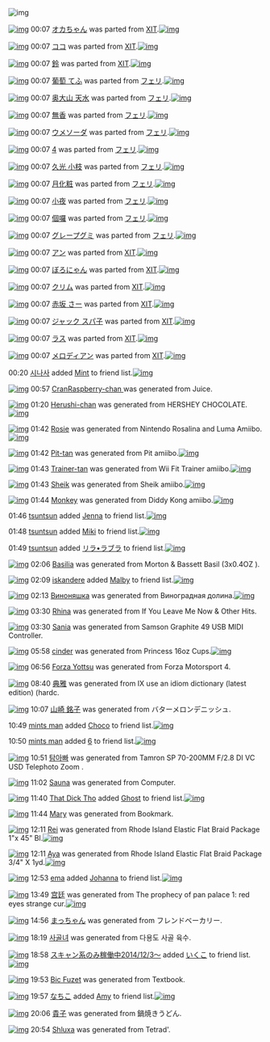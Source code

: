 ![img](http://gdrive-cdn.herokuapp.com/537b65a5bc09f0000721dda7/512px-barcode.png)

[![img](http://www.deviantsart.com/3r60c0a.png)](http://www.barcodekanojo.com/kanojo/1569422/%E3%82%AA%E3%82%AB%E3%81%A1%E3%82%83%E3%82%93) 00:07 [オカちゃん](http://www.barcodekanojo.com/kanojo/1569422/%E3%82%AA%E3%82%AB%E3%81%A1%E3%82%83%E3%82%93) was parted from [XIT](http://www.barcodekanojo.com/kanojo/1569422/%E3%82%AA%E3%82%AB%E3%81%A1%E3%82%83%E3%82%93).[![img](http://www.deviantsart.com/815jg6.jpeg)](http://www.barcodekanojo.com/user/209348/XIT) 

[![img](http://www.deviantsart.com/2p0jol4.png)](http://www.barcodekanojo.com/kanojo/2196094/%E3%82%B3%E3%82%B3) 00:07 [ココ](http://www.barcodekanojo.com/kanojo/2196094/%E3%82%B3%E3%82%B3) was parted from [XIT](http://www.barcodekanojo.com/kanojo/2196094/%E3%82%B3%E3%82%B3).[![img](http://www.deviantsart.com/815jg6.jpeg)](http://www.barcodekanojo.com/user/209348/XIT) 

[![img](http://www.deviantsart.com/1j16m89.png)](http://www.barcodekanojo.com/kanojo/2460915/%E9%88%B4) 00:07 [鈴](http://www.barcodekanojo.com/kanojo/2460915/%E9%88%B4) was parted from [XIT](http://www.barcodekanojo.com/kanojo/2460915/%E9%88%B4).[![img](http://www.deviantsart.com/815jg6.jpeg)](http://www.barcodekanojo.com/user/209348/XIT) 

[![img](http://www.deviantsart.com/3he2v14.png)](http://www.barcodekanojo.com/kanojo/2343321/%E8%91%A1%E8%90%84%20%E3%81%A6%E3%81%B5) 00:07 [葡萄 てふ](http://www.barcodekanojo.com/kanojo/2343321/%E8%91%A1%E8%90%84%20%E3%81%A6%E3%81%B5) was parted from [フェリ](http://www.barcodekanojo.com/kanojo/2343321/%E8%91%A1%E8%90%84%20%E3%81%A6%E3%81%B5).[![img](http://www.deviantsart.com/2ekpk5a.jpeg)](http://www.barcodekanojo.com/user/12204/%E3%83%95%E3%82%A7%E3%83%AA) 

[![img](http://www.deviantsart.com/2a8437g.png)](http://www.barcodekanojo.com/kanojo/2385844/%E5%A5%A5%E5%A4%A7%E5%B1%B1%20%E5%A4%A9%E6%B0%B4) 00:07 [奥大山 天水](http://www.barcodekanojo.com/kanojo/2385844/%E5%A5%A5%E5%A4%A7%E5%B1%B1%20%E5%A4%A9%E6%B0%B4) was parted from [フェリ](http://www.barcodekanojo.com/kanojo/2385844/%E5%A5%A5%E5%A4%A7%E5%B1%B1%20%E5%A4%A9%E6%B0%B4).[![img](http://www.deviantsart.com/2ekpk5a.jpeg)](http://www.barcodekanojo.com/user/12204/%E3%83%95%E3%82%A7%E3%83%AA) 

[![img](http://www.deviantsart.com/2d999s6.png)](http://www.barcodekanojo.com/kanojo/8685/%E7%84%A1%E9%A6%99) 00:07 [無香](http://www.barcodekanojo.com/kanojo/8685/%E7%84%A1%E9%A6%99) was parted from [フェリ](http://www.barcodekanojo.com/kanojo/8685/%E7%84%A1%E9%A6%99).[![img](http://www.deviantsart.com/2ekpk5a.jpeg)](http://www.barcodekanojo.com/user/12204/%E3%83%95%E3%82%A7%E3%83%AA) 

[![img](http://www.deviantsart.com/rk7puj.png)](http://www.barcodekanojo.com/kanojo/2355906/%E3%82%A6%E3%83%A1%E3%82%BD%E3%83%BC%E3%83%80) 00:07 [ウメソーダ](http://www.barcodekanojo.com/kanojo/2355906/%E3%82%A6%E3%83%A1%E3%82%BD%E3%83%BC%E3%83%80) was parted from [フェリ](http://www.barcodekanojo.com/kanojo/2355906/%E3%82%A6%E3%83%A1%E3%82%BD%E3%83%BC%E3%83%80).[![img](http://www.deviantsart.com/2ekpk5a.jpeg)](http://www.barcodekanojo.com/user/12204/%E3%83%95%E3%82%A7%E3%83%AA) 

[![img](http://www.deviantsart.com/2vq6bc3.png)](http://www.barcodekanojo.com/kanojo/86115/4) 00:07 [4](http://www.barcodekanojo.com/kanojo/86115/4) was parted from [フェリ](http://www.barcodekanojo.com/kanojo/86115/4).[![img](http://www.deviantsart.com/2ekpk5a.jpeg)](http://www.barcodekanojo.com/user/12204/%E3%83%95%E3%82%A7%E3%83%AA) 

[![img](http://www.deviantsart.com/rq3kvk.png)](http://www.barcodekanojo.com/kanojo/2824102/%E4%B9%85%E5%85%89%20%E5%B0%8F%E6%9E%9D) 00:07 [久光 小枝](http://www.barcodekanojo.com/kanojo/2824102/%E4%B9%85%E5%85%89%20%E5%B0%8F%E6%9E%9D) was parted from [フェリ](http://www.barcodekanojo.com/kanojo/2824102/%E4%B9%85%E5%85%89%20%E5%B0%8F%E6%9E%9D).[![img](http://www.deviantsart.com/2ekpk5a.jpeg)](http://www.barcodekanojo.com/user/12204/%E3%83%95%E3%82%A7%E3%83%AA) 

[![img](http://www.deviantsart.com/3m8d364.png)](http://www.barcodekanojo.com/kanojo/2561872/%E6%9C%88%E5%8C%96%E7%B2%A7) 00:07 [月化粧](http://www.barcodekanojo.com/kanojo/2561872/%E6%9C%88%E5%8C%96%E7%B2%A7) was parted from [フェリ](http://www.barcodekanojo.com/kanojo/2561872/%E6%9C%88%E5%8C%96%E7%B2%A7).[![img](http://www.deviantsart.com/2ekpk5a.jpeg)](http://www.barcodekanojo.com/user/12204/%E3%83%95%E3%82%A7%E3%83%AA) 

[![img](http://www.deviantsart.com/44ho6u.png)](http://www.barcodekanojo.com/kanojo/207621/%E5%B0%8F%E5%A4%9C) 00:07 [小夜](http://www.barcodekanojo.com/kanojo/207621/%E5%B0%8F%E5%A4%9C) was parted from [フェリ](http://www.barcodekanojo.com/kanojo/207621/%E5%B0%8F%E5%A4%9C).[![img](http://www.deviantsart.com/2ekpk5a.jpeg)](http://www.barcodekanojo.com/user/12204/%E3%83%95%E3%82%A7%E3%83%AA) 

[![img](http://www.deviantsart.com/25d4jm9.png)](http://www.barcodekanojo.com/kanojo/2377935/%E5%80%8B%E5%9B%89) 00:07 [個囉](http://www.barcodekanojo.com/kanojo/2377935/%E5%80%8B%E5%9B%89) was parted from [フェリ](http://www.barcodekanojo.com/kanojo/2377935/%E5%80%8B%E5%9B%89).[![img](http://www.deviantsart.com/2ekpk5a.jpeg)](http://www.barcodekanojo.com/user/12204/%E3%83%95%E3%82%A7%E3%83%AA) 

[![img](http://www.deviantsart.com/3pqdovs.png)](http://www.barcodekanojo.com/kanojo/2337004/%E3%82%B0%E3%83%AC%E3%83%BC%E3%83%97%E3%82%B0%E3%83%9F) 00:07 [グレープグミ](http://www.barcodekanojo.com/kanojo/2337004/%E3%82%B0%E3%83%AC%E3%83%BC%E3%83%97%E3%82%B0%E3%83%9F) was parted from [フェリ](http://www.barcodekanojo.com/kanojo/2337004/%E3%82%B0%E3%83%AC%E3%83%BC%E3%83%97%E3%82%B0%E3%83%9F).[![img](http://www.deviantsart.com/2ekpk5a.jpeg)](http://www.barcodekanojo.com/user/12204/%E3%83%95%E3%82%A7%E3%83%AA) 

[![img](http://www.deviantsart.com/34v1qb9.png)](http://www.barcodekanojo.com/kanojo/2431091/%E3%82%A2%E3%83%B3) 00:07 [アン](http://www.barcodekanojo.com/kanojo/2431091/%E3%82%A2%E3%83%B3) was parted from [XIT](http://www.barcodekanojo.com/kanojo/2431091/%E3%82%A2%E3%83%B3).[![img](http://www.deviantsart.com/815jg6.jpeg)](http://www.barcodekanojo.com/user/209348/XIT) 

[![img](http://www.deviantsart.com/11frcjn.png)](http://www.barcodekanojo.com/kanojo/2258179/%E3%81%BC%E3%82%8D%E3%81%AB%E3%82%83%E3%82%93) 00:07 [ぼろにゃん](http://www.barcodekanojo.com/kanojo/2258179/%E3%81%BC%E3%82%8D%E3%81%AB%E3%82%83%E3%82%93) was parted from [XIT](http://www.barcodekanojo.com/kanojo/2258179/%E3%81%BC%E3%82%8D%E3%81%AB%E3%82%83%E3%82%93).[![img](http://www.deviantsart.com/815jg6.jpeg)](http://www.barcodekanojo.com/user/209348/XIT) 

[![img](http://www.deviantsart.com/2bj5beu.png)](http://www.barcodekanojo.com/kanojo/2097994/%E3%82%AF%E3%83%AA%E3%83%A0) 00:07 [クリム](http://www.barcodekanojo.com/kanojo/2097994/%E3%82%AF%E3%83%AA%E3%83%A0) was parted from [XIT](http://www.barcodekanojo.com/kanojo/2097994/%E3%82%AF%E3%83%AA%E3%83%A0).[![img](http://www.deviantsart.com/815jg6.jpeg)](http://www.barcodekanojo.com/user/209348/XIT) 

[![img](http://www.deviantsart.com/21lnjal.png)](http://www.barcodekanojo.com/kanojo/1376106/%E8%B5%A4%E5%9D%82%20%E3%81%95%E3%83%BC) 00:07 [赤坂 さー](http://www.barcodekanojo.com/kanojo/1376106/%E8%B5%A4%E5%9D%82%20%E3%81%95%E3%83%BC) was parted from [XIT](http://www.barcodekanojo.com/kanojo/1376106/%E8%B5%A4%E5%9D%82%20%E3%81%95%E3%83%BC).[![img](http://www.deviantsart.com/815jg6.jpeg)](http://www.barcodekanojo.com/user/209348/XIT) 

[![img](http://www.deviantsart.com/1gcpdke.png)](http://www.barcodekanojo.com/kanojo/52635/%E3%82%B8%E3%83%A3%E3%83%83%E3%82%AF%20%E3%82%B9%E3%83%91%E5%AD%90) 00:07 [ジャック スパ子](http://www.barcodekanojo.com/kanojo/52635/%E3%82%B8%E3%83%A3%E3%83%83%E3%82%AF%20%E3%82%B9%E3%83%91%E5%AD%90) was parted from [XIT](http://www.barcodekanojo.com/kanojo/52635/%E3%82%B8%E3%83%A3%E3%83%83%E3%82%AF%20%E3%82%B9%E3%83%91%E5%AD%90).[![img](http://www.deviantsart.com/815jg6.jpeg)](http://www.barcodekanojo.com/user/209348/XIT) 

[![img](http://www.deviantsart.com/1u9b417.png)](http://www.barcodekanojo.com/kanojo/744857/%E3%83%A9%E3%82%B9) 00:07 [ラス](http://www.barcodekanojo.com/kanojo/744857/%E3%83%A9%E3%82%B9) was parted from [XIT](http://www.barcodekanojo.com/kanojo/744857/%E3%83%A9%E3%82%B9).[![img](http://www.deviantsart.com/815jg6.jpeg)](http://www.barcodekanojo.com/user/209348/XIT) 

[![img](http://www.deviantsart.com/20d6o83.png)](http://www.barcodekanojo.com/kanojo/528264/%E3%83%A1%E3%83%AD%E3%83%87%E3%82%A3%E3%82%A2%E3%83%B3) 00:07 [メロディアン](http://www.barcodekanojo.com/kanojo/528264/%E3%83%A1%E3%83%AD%E3%83%87%E3%82%A3%E3%82%A2%E3%83%B3) was parted from [XIT](http://www.barcodekanojo.com/kanojo/528264/%E3%83%A1%E3%83%AD%E3%83%87%E3%82%A3%E3%82%A2%E3%83%B3).[![img](http://www.deviantsart.com/815jg6.jpeg)](http://www.barcodekanojo.com/user/209348/XIT) 

00:20 [시나사](http://www.barcodekanojo.com/user/427885/%EC%8B%9C%EB%82%98%EC%82%AC) added [Mint](http://www.barcodekanojo.com/kanojo/2826708/Mint) to friend list.[![img](http://www.deviantsart.com/g912qh.png)](http://www.barcodekanojo.com/kanojo/2826708/Mint) 

[![img](http://www.deviantsart.com/vf8gst.png)](http://www.barcodekanojo.com/kanojo/3192502/CranRaspberry-chan%20) 00:57 [CranRaspberry-chan ](http://www.barcodekanojo.com/kanojo/3192502/CranRaspberry-chan%20) was generated from Juice.

[![img](http://www.deviantsart.com/2v26f5g.png)](http://www.barcodekanojo.com/kanojo/3192503/Herushi-chan) 01:20 [Herushi-chan](http://www.barcodekanojo.com/kanojo/3192503/Herushi-chan) was generated from HERSHEY CHOCOLATE.[![img](http://www.deviantsart.com/21ailck.jpeg)](http://www.barcodekanojo.com/product_images/barcode/6017855/1423412414/50x50xHERSHEY,P20CHOCOLATE.jpg,qw=88,ah=88.pagespeed.ic.kM2zeP6Czq.jpg) 

[![img](http://www.deviantsart.com/qel20m.png)](http://www.barcodekanojo.com/kanojo/3192504/Rosie) 01:42 [Rosie](http://www.barcodekanojo.com/kanojo/3192504/Rosie) was generated from Nintendo Rosalina and Luma Amiibo.[![img](http://www.deviantsart.com/o6t4gk.jpeg)](http://www.barcodekanojo.com/product_images/barcode/6017856/1423413697/50x50xNintendo,P20Rosalina,P20and,P20Luma,P20Amiibo.jpg,qw=88,ah=88.pagespeed.ic.ZG4hoB-zRM.jpg) 

[![img](http://www.deviantsart.com/ht51rd.png)](http://www.barcodekanojo.com/kanojo/3192505/Pit-tan) 01:42 [Pit-tan](http://www.barcodekanojo.com/kanojo/3192505/Pit-tan) was generated from Pit amiibo.[![img](http://www.deviantsart.com/2tr0osl.jpeg)](http://www.barcodekanojo.com/product_images/barcode/6017857/1423413724/50x50xPit,P20amiibo.jpg,qw=88,ah=88.pagespeed.ic.2maMELRGFy.jpg) 

[![img](http://www.deviantsart.com/13btqif.png)](http://www.barcodekanojo.com/kanojo/3192506/Trainer-tan) 01:43 [Trainer-tan](http://www.barcodekanojo.com/kanojo/3192506/Trainer-tan) was generated from Wii Fit Trainer amiibo.[![img](http://www.deviantsart.com/n5rlsl.jpeg)](http://www.barcodekanojo.com/product_images/barcode/6017858/1423413750/50x50xWii,P20Fit,P20Trainer,P20amiibo.jpg,qw=88,ah=88.pagespeed.ic.v-uscOu-JR.jpg) 

[![img](http://www.deviantsart.com/17dqrgp.png)](http://www.barcodekanojo.com/kanojo/3192507/Sheik) 01:43 [Sheik](http://www.barcodekanojo.com/kanojo/3192507/Sheik) was generated from Sheik amiibo.[![img](http://www.deviantsart.com/1g726ak.jpeg)](http://www.barcodekanojo.com/product_images/barcode/6017859/1423413775/50x50xSheik,P20amiibo.jpg,qw=88,ah=88.pagespeed.ic.BzTmaO5t6s.jpg) 

[![img](http://www.deviantsart.com/26dg1iv.png)](http://www.barcodekanojo.com/kanojo/3192508/Monkey) 01:44 [Monkey](http://www.barcodekanojo.com/kanojo/3192508/Monkey) was generated from Diddy Kong amiibo.[![img](http://www.deviantsart.com/271um6o.jpeg)](http://www.barcodekanojo.com/product_images/barcode/6017860/1423413832/50x50xDiddy,P20Kong,P20amiibo.jpg,qw=88,ah=88.pagespeed.ic.GcWm3RcBnv.jpg) 

01:46 [tsuntsun](http://www.barcodekanojo.com/user/500071/tsuntsun) added [Jenna](http://www.barcodekanojo.com/kanojo/3139889/Jenna) to friend list.[![img](http://www.deviantsart.com/m6fkbu.png)](http://www.barcodekanojo.com/kanojo/3139889/Jenna) 

01:48 [tsuntsun](http://www.barcodekanojo.com/user/500071/tsuntsun) added [Miki](http://www.barcodekanojo.com/kanojo/3088502/Miki) to friend list.[![img](http://www.deviantsart.com/1aprq3f.png)](http://www.barcodekanojo.com/kanojo/3088502/Miki) 

01:49 [tsuntsun](http://www.barcodekanojo.com/user/500071/tsuntsun) added [リラ•ラブラ](http://www.barcodekanojo.com/kanojo/77174/%E3%83%AA%E3%83%A9%E2%80%A2%E3%83%A9%E3%83%96%E3%83%A9) to friend list.[![img](http://www.deviantsart.com/cuf8ps.png)](http://www.barcodekanojo.com/kanojo/77174/%E3%83%AA%E3%83%A9%E2%80%A2%E3%83%A9%E3%83%96%E3%83%A9) 

[![img](http://www.deviantsart.com/3d9p69i.png)](http://www.barcodekanojo.com/kanojo/3192509/Basilia) 02:06 [Basilia](http://www.barcodekanojo.com/kanojo/3192509/Basilia) was generated from Morton &amp; Bassett Basil (3x0.4OZ ).

[![img](http://www.deviantsart.com/1li6or4.jpeg)](http://www.barcodekanojo.com/user/408360/iskandere) 02:09 [iskandere](http://www.barcodekanojo.com/user/408360/iskandere) added [Malby](http://www.barcodekanojo.com/kanojo/3191805/Malby) to friend list.[![img](http://www.deviantsart.com/3ds0s8i.png)](http://www.barcodekanojo.com/kanojo/3191805/Malby) 

[![img](http://www.deviantsart.com/264u24d.png)](http://www.barcodekanojo.com/kanojo/3192510/%D0%92%D0%B8%D0%BD%D0%BE%D0%BD%D1%8F%D1%88%D0%BA%D0%B0) 02:13 [Виноняшка](http://www.barcodekanojo.com/kanojo/3192510/%D0%92%D0%B8%D0%BD%D0%BE%D0%BD%D1%8F%D1%88%D0%BA%D0%B0) was generated from Виноградная долина.[![img](http://www.deviantsart.com/p5j8jr.jpeg)](http://www.barcodekanojo.com/product_images/barcode/6017866/1423415559/%D0%92%D0%B8%D0%BD%D0%BE%D0%B3%D1%80%D0%B0%D0%B4%D0%BD%D0%B0%D1%8F%20%D0%B4%D0%BE%D0%BB%D0%B8%D0%BD%D0%B0.jpg) 

[![img](http://www.deviantsart.com/1s9st28.png)](http://www.barcodekanojo.com/kanojo/3192511/Rhina) 03:30 [Rhina](http://www.barcodekanojo.com/kanojo/3192511/Rhina) was generated from If You Leave Me Now &amp; Other Hits.

[![img](http://www.deviantsart.com/2do54rm.png)](http://www.barcodekanojo.com/kanojo/3192512/Sania) 03:30 [Sania](http://www.barcodekanojo.com/kanojo/3192512/Sania) was generated from Samson Graphite 49 USB MIDI Controller.

[![img](http://www.deviantsart.com/47srga.png)](http://www.barcodekanojo.com/kanojo/3192513/cinder) 05:58 [cinder](http://www.barcodekanojo.com/kanojo/3192513/cinder) was generated from Princess 16oz Cups.[![img](http://www.deviantsart.com/3h403db.jpeg)](http://www.barcodekanojo.com/product_images/barcode/6017869/1423429078/Princess%2016oz%20Cups.jpg) 

[![img](http://www.deviantsart.com/12sjr2g.png)](http://www.barcodekanojo.com/kanojo/3192514/Forza%20Yottsu) 06:56 [Forza Yottsu](http://www.barcodekanojo.com/kanojo/3192514/Forza%20Yottsu) was generated from Forza Motorsport 4.

[![img](http://www.deviantsart.com/3s8gbfv.png)](http://www.barcodekanojo.com/kanojo/3192515/%E5%85%B8%E9%9B%85) 08:40 [典雅](http://www.barcodekanojo.com/kanojo/3192515/%E5%85%B8%E9%9B%85) was generated from IX use an idiom dictionary (latest edition) (hardc.

[![img](http://www.deviantsart.com/kb8g6b.png)](http://www.barcodekanojo.com/kanojo/3192516/%E5%B1%B1%E5%B4%8E%20%E9%8A%98%E5%AD%90) 10:07 [山崎 銘子](http://www.barcodekanojo.com/kanojo/3192516/%E5%B1%B1%E5%B4%8E%20%E9%8A%98%E5%AD%90) was generated from バターメロンデニッシュ.

10:49 [mints man](http://www.barcodekanojo.com/user/498109/mints%20man) added [Choco](http://www.barcodekanojo.com/kanojo/8106/Choco) to friend list.[![img](http://www.deviantsart.com/s5pb8a.png)](http://www.barcodekanojo.com/kanojo/8106/Choco) 

10:50 [mints man](http://www.barcodekanojo.com/user/498109/mints%20man) added [6](http://www.barcodekanojo.com/kanojo/2977662/6) to friend list.[![img](http://www.deviantsart.com/3tolpdd.png)](http://www.barcodekanojo.com/kanojo/2977662/6) 

[![img](http://www.deviantsart.com/2sqtao8.png)](http://www.barcodekanojo.com/kanojo/3192517/%ED%83%90%EC%95%84%EB%B9%A0) 10:51 [탐아빠](http://www.barcodekanojo.com/kanojo/3192517/%ED%83%90%EC%95%84%EB%B9%A0) was generated from Tamron SP 70-200MM F/2.8 DI VC USD Telephoto Zoom .

[![img](http://www.deviantsart.com/3ihgap2.png)](http://www.barcodekanojo.com/kanojo/3192518/Sauna) 11:02 [Sauna](http://www.barcodekanojo.com/kanojo/3192518/Sauna) was generated from Computer.

[![img](http://www.deviantsart.com/24uja27.jpeg)](http://www.barcodekanojo.com/user/500106/That%20Dick%20Tho) 11:40 [That Dick Tho](http://www.barcodekanojo.com/user/500106/That%20Dick%20Tho) added [Ghost](http://www.barcodekanojo.com/kanojo/3122882/Ghost) to friend list.[![img](http://www.deviantsart.com/1vl9g36.png)](http://www.barcodekanojo.com/kanojo/3122882/Ghost) 

[![img](http://www.deviantsart.com/1anas3h.png)](http://www.barcodekanojo.com/kanojo/3192519/Mary) 11:44 [Mary](http://www.barcodekanojo.com/kanojo/3192519/Mary) was generated from Bookmark.

[![img](http://www.deviantsart.com/3p07aci.png)](http://www.barcodekanojo.com/kanojo/3192520/Rei) 12:11 [Rei](http://www.barcodekanojo.com/kanojo/3192520/Rei) was generated from Rhode Island Elastic Flat Braid Package 1"x 45" Bl.[![img](http://www.deviantsart.com/pu7a63.jpeg)](http://www.barcodekanojo.com/product_images/barcode/6017879/1423451468/Rhode%20Island%20Elastic%20Flat%20Braid%20Package%201%22x%2045%22%20Bl.jpg) 

[![img](http://www.deviantsart.com/16sk4j7.png)](http://www.barcodekanojo.com/kanojo/3192521/Aya) 12:11 [Aya](http://www.barcodekanojo.com/kanojo/3192521/Aya) was generated from Rhode Island Elastic Flat Braid Package 3/4" X 1yd.[![img](http://www.deviantsart.com/33of4gr.jpeg)](http://www.barcodekanojo.com/product_images/barcode/6017880/1423451501/Rhode%20Island%20Elastic%20Flat%20Braid%20Package%203%2F4%22%20X%201yd.jpg) 

[![img](http://www.deviantsart.com/2tvc1s0.jpeg)](http://www.barcodekanojo.com/user/499286/ema) 12:53 [ema](http://www.barcodekanojo.com/user/499286/ema) added [Johanna](http://www.barcodekanojo.com/kanojo/3191258/Johanna) to friend list.[![img](http://www.deviantsart.com/2ci8sd8.png)](http://www.barcodekanojo.com/kanojo/3191258/Johanna) 

[![img](http://www.deviantsart.com/2b81d8k.png)](http://www.barcodekanojo.com/kanojo/3192522/%E5%AE%AB%E5%BB%B7) 13:49 [宫廷](http://www.barcodekanojo.com/kanojo/3192522/%E5%AE%AB%E5%BB%B7) was generated from The prophecy of pan palace 1: red eyes strange cur.[![img](http://www.deviantsart.com/skfujh.jpeg)](http://www.barcodekanojo.com/product_images/barcode/6017882/1423457313/The%20prophecy%20of%20pan%20palace%201%3A%20red%20eyes%20strange%20cur.jpg) 

[![img](http://www.deviantsart.com/20rc40e.png)](http://www.barcodekanojo.com/kanojo/3192523/%E3%81%BE%E3%81%A3%E3%81%A1%E3%82%83%E3%82%93) 14:56 [まっちゃん](http://www.barcodekanojo.com/kanojo/3192523/%E3%81%BE%E3%81%A3%E3%81%A1%E3%82%83%E3%82%93) was generated from フレンドベーカリー.

[![img](http://www.deviantsart.com/2g0oabp.png)](http://www.barcodekanojo.com/kanojo/3192524/%EC%82%AC%EA%B3%A8%EB%85%80) 18:19 [사골녀](http://www.barcodekanojo.com/kanojo/3192524/%EC%82%AC%EA%B3%A8%EB%85%80) was generated from 다용도 사골 육수.

[![img](http://www.deviantsart.com/99ugn1.jpeg)](http://www.barcodekanojo.com/user/6029/%E3%82%B9%E3%82%AD%E3%83%A3%E3%83%B3%E7%B3%BB%E3%81%AE%E3%81%BF%E7%A8%BC%E5%83%8D%E4%B8%AD2014%2F12%2F3%EF%BD%9E) 18:58 [スキャン系のみ稼働中2014/12/3～](http://www.barcodekanojo.com/user/6029/%E3%82%B9%E3%82%AD%E3%83%A3%E3%83%B3%E7%B3%BB%E3%81%AE%E3%81%BF%E7%A8%BC%E5%83%8D%E4%B8%AD2014%2F12%2F3%EF%BD%9E) added [いくこ](http://www.barcodekanojo.com/kanojo/1772317/%E3%81%84%E3%81%8F%E3%81%93) to friend list.[![img](http://www.deviantsart.com/1t91j0.png)](http://www.barcodekanojo.com/kanojo/1772317/%E3%81%84%E3%81%8F%E3%81%93) 

[![img](http://www.deviantsart.com/sjs58k.png)](http://www.barcodekanojo.com/kanojo/3192525/Bic%20Fuzet) 19:53 [Bic Fuzet](http://www.barcodekanojo.com/kanojo/3192525/Bic%20Fuzet) was generated from Textbook.

[![img](http://www.deviantsart.com/1lb4fit.jpeg)](http://www.barcodekanojo.com/user/314581/%E3%81%AA%E3%81%A1%E3%81%93) 19:57 [なちこ](http://www.barcodekanojo.com/user/314581/%E3%81%AA%E3%81%A1%E3%81%93) added [Amy](http://www.barcodekanojo.com/kanojo/78157/Amy) to friend list.[![img](http://www.deviantsart.com/fvcfeo.png)](http://www.barcodekanojo.com/kanojo/78157/Amy) 

[![img](http://www.deviantsart.com/16sgp96.png)](http://www.barcodekanojo.com/kanojo/3192526/%E8%B2%B4%E5%AD%90) 20:06 [貴子](http://www.barcodekanojo.com/kanojo/3192526/%E8%B2%B4%E5%AD%90) was generated from 鍋焼きうどん.

[![img](http://www.deviantsart.com/1iktdhs.png)](http://www.barcodekanojo.com/kanojo/3192527/Shluxa) 20:54 [Shluxa](http://www.barcodekanojo.com/kanojo/3192527/Shluxa) was generated from Tetrad'.

